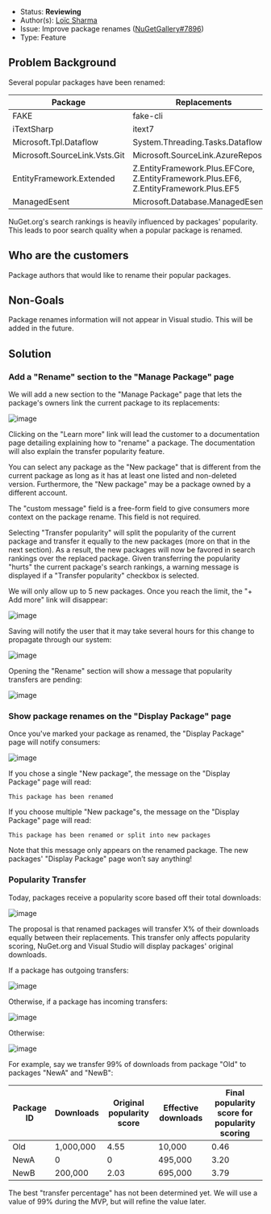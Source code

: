 * Status: **Reviewing**
* Author(s): [Loïc Sharma](https://github.com/loic-sharma)
* Issue: Improve package renames ([NuGetGallery#7896](https://github.com/NuGet/NuGetGallery/issues/7896))
* Type: Feature

## Problem Background

Several popular packages have been renamed:

Package | Replacements
-- | --
FAKE | fake-cli
iTextSharp | itext7
Microsoft.Tpl.Dataflow | System.Threading.Tasks.Dataflow
Microsoft.SourceLink.Vsts.Git | Microsoft.SourceLink.AzureRepos.Git
EntityFramework.Extended | Z.EntityFramework.Plus.EFCore, Z.EntityFramework.Plus.EF6, Z.EntityFramework.Plus.EF5
ManagedEsent | Microsoft.Database.ManagedEsent

NuGet.org's search rankings is heavily influenced by packages' popularity. This leads to poor search quality when a popular package is renamed.

## Who are the customers

Package authors that would like to rename their popular packages.

## Non-Goals

Package renames information will not appear in Visual studio. This will be added in the future.

## Solution

### Add a "Rename" section to the "Manage Package" page

We will add a new section to the "Manage Package" page that lets the package's owners link the current package to its replacements:

![image](https://user-images.githubusercontent.com/737941/77343450-ea787300-6cee-11ea-95f1-935ffc452fd1.png)

Clicking on the "Learn more" link will lead the customer to a documentation page detailing explaining how to "rename" a package. The documentation will also explain the transfer popularity feature.

You can select any package as the "New package" that is different from the current package as long as it has at least one listed and non-deleted version. Furthermore, the "New package" may be a package owned by a different account.

The "custom message" field is a free-form field to give consumers more context on the package rename. This field is not required.

Selecting "Transfer popularity" will split the popularity of the current package and transfer it equally to the new packages (more on that in the next section). As a result, the new packages will now be favored in search rankings over the replaced package. Given transferring the popularity "hurts" the current package's search rankings, a warning message is displayed if a "Transfer popularity" checkbox is selected.

We will only allow up to 5 new packages. Once you reach the limit, the "+ Add more" link will disappear:

![image](https://user-images.githubusercontent.com/737941/79151860-146a0600-7d80-11ea-9449-bae28e6f527e.png)

Saving will notify the user that it may take several hours for this change to propagate through our system:

![image](https://user-images.githubusercontent.com/737941/79152031-5c892880-7d80-11ea-9bf3-82f09bcd4835.png)

Opening the "Rename" section will show a message that popularity transfers are pending:

![image](https://user-images.githubusercontent.com/737941/79151940-3794b580-7d80-11ea-82d8-09d4347dd235.png)

### Show package renames on the "Display Package" page

Once you've marked your package as renamed, the "Display Package" page will notify consumers:

![image](https://user-images.githubusercontent.com/737941/79152134-83dff580-7d80-11ea-9948-8b94802fe84f.png)

If you chose a single "New package", the message on the "Display Package" page will read:

	This package has been renamed

If you choose multiple "New package"s, the message on the "Display Package" page will read:

	This package has been renamed or split into new packages

Note that this message only appears on the renamed package. The new packages' "Display Package" page won’t say anything!

### Popularity Transfer
Today, packages receive a popularity score based off their total downloads:

![image](https://user-images.githubusercontent.com/737941/79152203-a40fb480-7d80-11ea-9b33-221cda34fd23.png)

The proposal is that renamed packages will transfer X% of their downloads equally between their replacements. This transfer only affects popularity scoring, NuGet.org and Visual Studio will display packages' original downloads.

If a package has outgoing transfers:

![image](https://user-images.githubusercontent.com/737941/79152226-ac67ef80-7d80-11ea-8518-a3ed4d24ce07.png)

Otherwise, if a package has incoming transfers:

![image](https://user-images.githubusercontent.com/737941/79152279-c30e4680-7d80-11ea-90a4-d27ceac34957.png)

Otherwise:

![image](https://user-images.githubusercontent.com/737941/79152203-a40fb480-7d80-11ea-9b33-221cda34fd23.png)


For example, say we transfer 99% of downloads from package "Old" to packages "NewA" and "NewB":

Package ID | Downloads | Original popularity score | Effective downloads | Final popularity score for popularity scoring
-- | -- | -- | -- | --
Old | 1,000,000 | 4.55 | 10,000 | 0.46
NewA | 0 | 0 | 495,000 | 3.20
NewB | 200,000 | 2.03 | 695,000 | 3.79

The best "transfer percentage" has not been determined yet. We will use a value of 99% during the MVP, but will refine the value later.